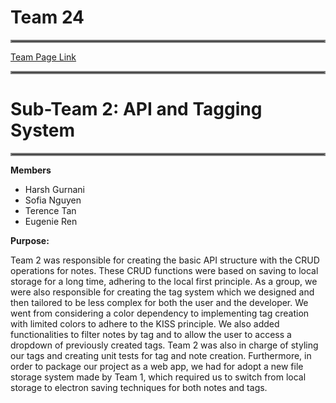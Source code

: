 # Team 24

<hr style="border:2px solid gray">

[Team Page Link](https://github.com/cse110-sp24-team24/cse110-sp24-team24/blob/main/admin/team.md)

<hr style="border:2px solid gray">

# Sub-Team 2: API and Tagging System

<hr style="border:2px solid gray">

**Members**

- Harsh Gurnani
- Sofia Nguyen
- Terence Tan
- Eugenie Ren

**Purpose:**

Team 2 was responsible for creating the basic API structure with the CRUD operations for notes.  These CRUD functions were based on saving to local storage for a long time, adhering to the local first principle.  As a group, we were also responsible for creating the tag system which we designed and then tailored to be less complex for both the user and the developer.  We went from considering a color dependency to implementing tag creation with limited colors to adhere to the KISS principle.  We also added functionalities to filter notes by tag and to allow the user to access a dropdown of previously created tags. Team 2 was also in charge of styling our tags and creating unit tests for tag and note creation. Furthermore, in order to package our project as a web app, we had for adopt a new file storage system made by Team 1, which required us to switch from local storage to electron saving techniques for both notes and tags.